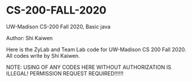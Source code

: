 # CS-200-FALL-2020
UW-Madison CS-200 Fall 2020, Basic java

Author: Shi Kaiwen 

Here is the ZyLab and Team Lab code for UW-Madison CS 200 Fall 2020. All codes write by Shi Kaiwen.

NOTE: USING OF ANY CODES HERE WITHOUT AUTHORIZATION IS ILLEGAL! PERMISSION REQUEST REQUIRED!!!!!!
